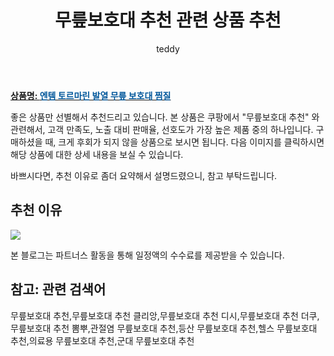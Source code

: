 ﻿---
layout: post
title:  "무릎보호대 추천 관련 상품 추천"
author: teddy
categories: [ 가구/인테리어 ]
tags: [무릎보호대 추천,무릎보호대 추천 클리앙,무릎보호대 추천 디시,무릎보호대 추천 더쿠,무릎보호대 추천 뽐뿌,관절염 무릎보호대 추천,등산 무릎보호대 추천,헬스 무릎보호대 추천,의료용 무릎보호대 추천,군대 무릎보호대 추천]
image: https://static.coupangcdn.com/image/vendor_inventory/5401/e6af332d1c567ba67f414b4c02166cae8f052d9330eda7487df12d04a2ca.jpg 
description: "쿠팡에서 무릎보호대 추천 관련 상품으로 가장 고객 선호도가 높은 제품 중 하나입니다."
---

<a href="https://link.coupang.com/re/AFFSDP?lptag=AF3256674&pageKey=4946728492&itemId=6526871993&vendorItemId=73821041746&traceid=V0-153-8a74239d10ebe352&requestid=20221223013605385322808"><b>상품명: <font color='#01579B'>엔템 토르마린 발열 무릎 보호대 찜질</font></b></a>

좋은 상품만 선별해서 추천드리고 있습니다.
본 상품은 쿠팡에서 "무릎보호대 추천" 와 관련해서, 고객 만족도, 노출 대비 판매율, 선호도가 가장 높은 제품 중의 하나입니다.
구매하셨을 때, 크게 후회가 되지 않을 상품으로 보시면 됩니다. 
다음 이미지를 클릭하시면 해당 상품에 대한 상세 내용을 보실 수 있습니다.

바쁘시다면, 추천 이유로 좀더 요약해서 설명드렸으니, 참고 부탁드립니다.

## 추천 이유 

<a href="https://link.coupang.com/re/AFFSDP?lptag=AF3256674&pageKey=4946728492&itemId=6526871993&vendorItemId=73821041746&traceid=V0-153-8a74239d10ebe352&requestid=20221223013605385322808"><img src="https://link.coupang.com/re/AFFSDP?lptag=AF3256674&pageKey=4946728492&itemId=6526871993&vendorItemId=73821041746&traceid=V0-153-8a74239d10ebe352&requestid=20221223013605385322808"></a> 

본 블로그는 파트너스 활동을 통해 일정액의 수수료를 제공받을 수 있습니다.

## 참고: 관련 검색어    
무릎보호대 추천,무릎보호대 추천 클리앙,무릎보호대 추천 디시,무릎보호대 추천 더쿠,무릎보호대 추천 뽐뿌,관절염 무릎보호대 추천,등산 무릎보호대 추천,헬스 무릎보호대 추천,의료용 무릎보호대 추천,군대 무릎보호대 추천